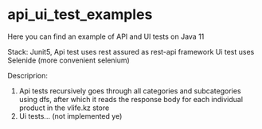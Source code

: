 # api_ui_test_examples
Here you can find an example of API and UI tests on Java 11

Stack: Junit5,
Api test uses rest assured as rest-api framework
Ui test uses Selenide (more convenient selenium)

Descriprion:
1) Api tests recursively goes through all categories and subcategories using dfs, after which it reads the response body for each individual product in the vlife.kz store
2) Ui tests... (not implemented ye)
